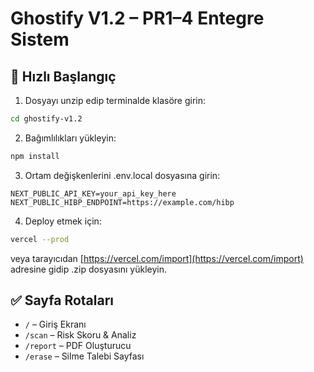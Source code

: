 
# Ghostify V1.2 – PR1–4 Entegre Sistem

## 🚀 Hızlı Başlangıç

1. Dosyayı unzip edip terminalde klasöre girin:
```bash
cd ghostify-v1.2
```

2. Bağımlılıkları yükleyin:
```bash
npm install
```

3. Ortam değişkenlerini .env.local dosyasına girin:
```env
NEXT_PUBLIC_API_KEY=your_api_key_here
NEXT_PUBLIC_HIBP_ENDPOINT=https://example.com/hibp
```

4. Deploy etmek için:
```bash
vercel --prod
```

veya tarayıcıdan [https://vercel.com/import](https://vercel.com/import) adresine gidip .zip dosyasını yükleyin.

## ✅ Sayfa Rotaları
- `/` – Giriş Ekranı
- `/scan` – Risk Skoru & Analiz
- `/report` – PDF Oluşturucu
- `/erase` – Silme Talebi Sayfası
